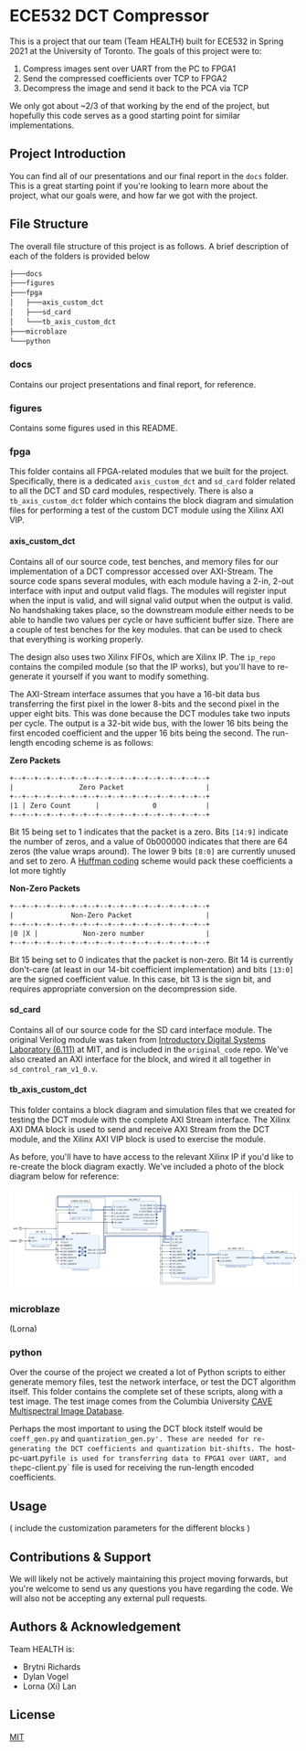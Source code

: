 # ECE532 DCT Compressor

This is a project that our team (Team HEALTH) built for ECE532 in Spring 2021 at the University of Toronto. The goals of this project were to:

1. Compress images sent over UART from the PC to FPGA1
2. Send the compressed coefficients over TCP to FPGA2
3. Decompress the image and send it back to the PCA via TCP

We only got about ~2/3 of that working by the end of the project, but hopefully this code serves as a good starting point for similar implementations.

## Project Introduction
You can find all of our presentations and our final report in the `docs` folder. This is a great starting point if you're looking to learn more about the project, what our goals were, and how far we got with the project.

## File Structure

The overall file structure of this project is as follows. A brief description of each of the folders is provided below

``` bash
├───docs
├───figures
├───fpga
│   ├───axis_custom_dct
│   ├───sd_card
│   └───tb_axis_custom_dct
├───microblaze
└───python
```

### docs
Contains our project presentations and final report, for reference.

### figures
Contains some figures used in this README.

### fpga 
This folder contains all FPGA-related modules that we built for the project. Specifically, there is a dedicated `axis_custom_dct` and `sd_card` folder related to all the DCT and SD card modules, respectively. There is also a `tb_axis_custom_dct` folder which contains the block diagram and simulation files for performing a test of the custom DCT module using the Xilinx AXI VIP. 

#### axis_custom_dct

Contains all of our source code, test benches, and memory files for our implementation of a DCT compressor accessed over AXI-Stream. The source code spans several modules, with each module having a 2-in, 2-out interface with input and output valid flags. The modules will register input when the input is valid, and will signal valid output when the output is valid. No handshaking takes place, so the downstream module either needs to be able to handle two values per cycle or have sufficient buffer size. There are a couple of test benches for the key modules. that can be used to check that everything is working properly.

The design also uses two Xilinx FIFOs, which are Xilinx IP. The `ip_repo` contains the compiled module (so that the IP works), but you'll have to re-generate it yourself if you want to modify something.

The AXI-Stream interface assumes that you have a 16-bit data bus transferring the first pixel in the lower 8-bits and the second pixel in the upper eight bits. This was done because the DCT modules take two inputs per cycle. The output is a 32-bit wide bus, with the lower 16 bits being the first encoded coefficient and the upper 16 bits being the second. The run-length encoding scheme is as follows:

**Zero Packets**

```
+--+--+--+--+--+--+--+--+--+--+--+--+--+--+--+--+
|                Zero Packet                    |
+--+--+--+--+--+--+--+--+--+--+--+--+--+--+--+--+
|1 | Zero Count      |             0            |
+--+--+--+--+--+--+--+--+--+--+--+--+--+--+--+--+
```

Bit 15 being set to 1 indicates that the packet is a zero. Bits `[14:9]` indicate the number of zeros, and a value of 0b000000 indicates that there are 64 zeros (the value wraps around). The lower 9 bits `[8:0]` are currently unused and set to zero. A [Huffman coding](https://en.wikipedia.org/wiki/Huffman_coding) scheme would pack these coefficients a lot more tightly 

**Non-Zero Packets**

```
+--+--+--+--+--+--+--+--+--+--+--+--+--+--+--+--+
|              Non-Zero Packet                  |
+--+--+--+--+--+--+--+--+--+--+--+--+--+--+--+--+
|0 |X |           Non-zero number               |
+--+--+--+--+--+--+--+--+--+--+--+--+--+--+--+--+

```

Bit 15 being set to 0 indicates that the packet is non-zero. Bit 14 is currently don't-care (at least in our 14-bit coefficient implementation) and bits `[13:0]` are the signed coefficient value. In this case, bit 13 is the sign bit, and requires appropriate conversion on the decompression side.

#### sd_card

Contains all of our source code for the SD card interface module. The original Verilog module was taken from [Introductory Digital Systems Laboratory (6.111)](http://web.mit.edu/6.111/www/f2015/tools/sd_controller.v) at MIT, and is included in the `original_code` repo. We've also created an AXI interface for the block, and wired it all together in `sd_control_ram_v1_0.v`.

#### tb_axis_custom_dct

This folder contains a block diagram and simulation files that we created for testing the DCT module with the complete AXI Stream interface. The Xilinx AXI DMA block is used to send and receive AXI Stream from the DCT module, and the Xilinx AXI VIP block is used to exercise the module.

As before, you'll have to have access to the relevant Xilinx IP if you'd like to re-create the block diagram exactly. We've included a photo of the block diagram below for reference:

![A screenshot of the block diagram we created for testing the AXI Stream interface of our DCT module][tb_bd]

[tb_bd]: figures/tb_axis_custom_dct.png

### microblaze

(Lorna)

### python

Over the course of the project we created a lot of Python scripts to either generate memory files, test the network interface, or test the DCT algorithm itself. This folder contains the complete set of these scripts, along with a test image. The test image comes from the Columbia University [CAVE Multispectral Image Database](https://www.cs.columbia.edu/CAVE/databases/multispectral/).

Perhaps the most important to using the DCT block itstelf would be `coeff_gen.py` and `quantization_gen.py'. These are needed for re-generating the DCT coefficients and quantization bit-shifts. The `host-pc-uart.py` file is used for transferring data to FPGA1 over UART, and the `pc-client.py` file is used for receiving the run-length encoded coefficients. 

## Usage

( include the customization parameters for the different blocks )


## Contributions & Support

We will likely not be actively maintaining this project moving forwards, but you're welcome to send us any questions you have regarding the code. We will also not be accepting any external pull requests.

## Authors & Acknowledgement

Team HEALTH is:
- Brytni Richards
- Dylan Vogel
- Lorna (Xi) Lan

## License
[MIT](https://choosealicense.com/licenses/mit/)


